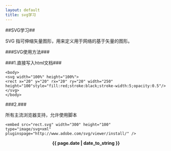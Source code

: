 ```yaml
---
layout: default
title: svg学习
---
```


##SVG学习##

SVG 指可伸缩矢量图形，用来定义用于网络的基于矢量的图形。

###SVG使用方法###


###1.直接写入html文档###


```
<body>
<svg width="100%" height="100%">
<rect x="20" y="20" rx="20" ry="20" width="250" height="100"style="fill:red;stroke:black;stroke-width:5;opacity:0.5"/>
</svg>
</body>
```

###2.<embed>###

所有主流浏览器支持，允许使用脚本

```
<embed src="rect.svg" width="300" height="100" 
type="image/svg+xml"
pluginspage="http://www.adobe.com/svg/viewer/install/" />

```


<center><strong>{{ page.date | date_to_string }}</strong></center>
